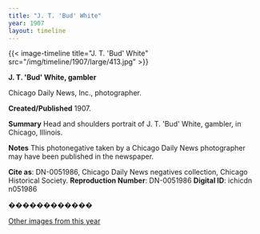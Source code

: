 ```yaml
---
title: "J. T. 'Bud' White"
year: 1907
layout: timeline
---
```


{{< image-timeline title="J. T. 'Bud' White" src="/img/timeline/1907/large/413.jpg" >}}


__**J. T. 'Bud' White, gambler**__

Chicago Daily News, Inc., photographer.

**Created/Published**
1907.

**Summary**
Head and shoulders portrait of J. T. 'Bud' White, gambler, in Chicago, Illinois.

**Notes**
This photonegative taken by a Chicago Daily News photographer may have been published in the newspaper.

__Cite as__: DN-0051986, Chicago Daily News negatives collection, Chicago Historical Society.
__Reproduction Number__: DN-0051986
__Digital ID__: ichicdn n051986

������������  

[Other images from this year](/historical/timeline/1907)